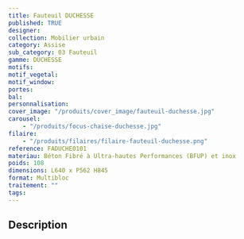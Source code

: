 ```yaml
---
title: Fauteuil DUCHESSE
published: TRUE
designer:
collection: Mobilier urbain
category: Assise
sub_category: 03 Fauteuil
gamme: DUCHESSE
motifs:
motif_vegetal:
motif_window:
portes:
bal:
personnalisation:
cover_image: "/produits/cover_image/fauteuil-duchesse.jpg"
carousel:
    - "/produits/focus-chaise-duchesse.jpg"
filaire:
    - "/produits/filaires/filaire-fauteuil-duchesse.png"
reference: FADUCHE0101
materiau: Béton Fibré à Ultra-hautes Performances (BFUP) et inox
poids: 108
dimensions: L640 x P562 H845
format: Multibloc
traitement: ""
tags:
---
```


## Description
